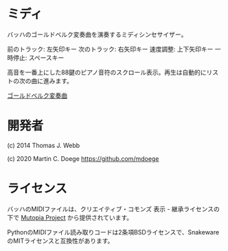 # ミディ
バッハのゴールドベルク変奏曲を演奏するミディシンセサイザー。

前のトラック: 左矢印キー
次のトラック: 右矢印キー
速度調整: 上下矢印キー
一時停止: スペースキー

高音を一番上にした88鍵のピアノ音符のスクロール表示。再生は自動的にリストの次の曲に進みます。

[ゴールドベルク変奏曲](https://ja.wikipedia.org/wiki/ゴルトベルク変奏曲)

# 開発者
(c) 2014 Thomas J. Webb

(c) 2020 Martin C. Doege
https://github.com/mdoege

# ライセンス
バッハのMIDIファイルは、クリエイティブ・コモンズ 表示 - 継承ライセンスの下で [Mutopia Project](https://www.mutopiaproject.org) から提供されています。

PythonのMIDIファイル読み取りコードは2条項BSDライセンスで、SnakewareのMITライセンスと互換性があります。